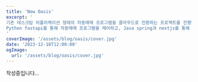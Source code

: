 ```yaml
---
title: 'New Oasis'
excerpt: '
기존 데스크탑 어플리케이션 형태의 자동매매 프로그램을 클라우드로 전환하는 프로젝트를 진행했습니다.
Python fastapi를 통해 자동매매 프로그램을 제어하고, Java spring과 nextjs를 통해 유저에게 자동매매 프로그램을 제어할 수 있게 구성하였습니다.
'
coverImage: '/assets/blog/oasis/cover.jpg'
date: '2023-12-10T12:00:00'
ogImage:
  url: '/assets/blog/oasis/cover.jpg'
---
```


작성중입니다...
